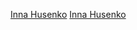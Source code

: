 [Inna Husenko](https://husinna.github.io/rsschool-cv/cv)
[Inna Husenko](https://husinna.github.io/rsschool-cv/)